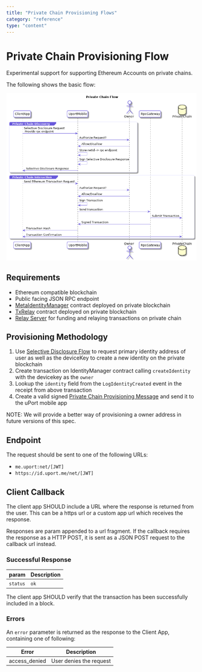 ```yaml
---
title: "Private Chain Provisioning Flows"
category: "reference"
type: "content"
---
```


# Private Chain Provisioning Flow

Experimental support for supporting Ethereum Accounts on private chains.

The following shows the basic flow:

![Private Chain Provisioning Flow](privatechain.png)

## Requirements

- Ethereum compatible blockchain
- Public facing JSON RPC endpoint
- [MetaIdentityManager](https://github.com/uport-project/uport-identity/blob/develop/contracts/MetaIdentityManager.sol) contract deployed on private blockchain
- [TxRelay](https://github.com/uport-project/uport-identity/blob/develop/contracts/TxRelay.sol) contract deployed on private blockchain
- [Relay Server](/rest-apis/relay-server.md) for funding and relaying transactions on private chain

## Provisioning Methodology

1. Use [Selective Disclosure Flow](selectivedisclosure.md) to request primary identity address of user as well as the deviceKey to create a new identity on the private blockchain
2. Create transaction on IdentityManager contract calling `createIdentity` with the devicekey as the `owner`
3. Lookup the `identity` field from the `LogIdentityCreated` event in the receipt from above transaction
4. Create a valid signed [Private Chain Provisioning Message](/messages/privatechain.md) and send it to the uPort mobile app

NOTE: We will provide a better way of provisioning a owner address in future versions of this spec.

## Endpoint

The request should be sent to one of the following URLs:

- `me.uport:net/[JWT]`
- `https://id.uport.me/net/[JWT]`

## Client Callback

The client app SHOULD include a URL where the response is returned from the user. This can be a https url or a custom app url which receives the response.

Responses are param appended to a url fragment. If the callback requires the response as a HTTP POST, it is sent as a JSON POST request to the callback url instead.

### Successful Response

param | Description
----- | -----------
`status`  | `ok`

The client app SHOULD verify that the transaction has been successfully included in a block.

### Errors

An `error` parameter is returned as the response to the Client App, containing one of following:

Error         | Description
------------- | -----------
access_denied | User denies the request
